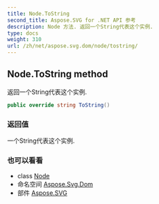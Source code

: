```yaml
---
title: Node.ToString
second_title: Aspose.SVG for .NET API 参考
description: Node 方法. 返回一个String代表这个实例.
type: docs
weight: 310
url: /zh/net/aspose.svg.dom/node/tostring/
---
```

## Node.ToString method

返回一个String代表这个实例.

```csharp
public override string ToString()
```

### 返回值

一个String代表这个实例.

### 也可以看看

* class [Node](../)
* 命名空间 [Aspose.Svg.Dom](../../node/)
* 部件 [Aspose.SVG](../../../)


